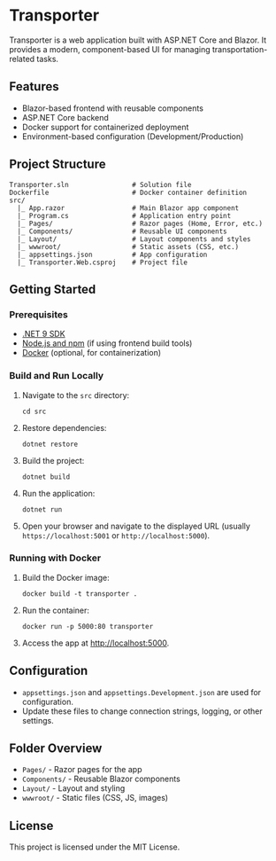 # Transporter

Transporter is a web application built with ASP.NET Core and Blazor. It provides a modern, component-based UI for managing transportation-related tasks.

## Features
- Blazor-based frontend with reusable components
- ASP.NET Core backend
- Docker support for containerized deployment
- Environment-based configuration (Development/Production)

## Project Structure
```
Transporter.sln                # Solution file
Dockerfile                     # Docker container definition
src/
  |_ App.razor                 # Main Blazor app component
  |_ Program.cs                # Application entry point
  |_ Pages/                    # Razor pages (Home, Error, etc.)
  |_ Components/               # Reusable UI components
  |_ Layout/                   # Layout components and styles
  |_ wwwroot/                  # Static assets (CSS, etc.)
  |_ appsettings.json          # App configuration
  |_ Transporter.Web.csproj    # Project file
```

## Getting Started

### Prerequisites
- [.NET 9 SDK](https://dotnet.microsoft.com/download)
- [Node.js and npm](https://nodejs.org/) (if using frontend build tools)
- [Docker](https://www.docker.com/) (optional, for containerization)

### Build and Run Locally
1. Navigate to the `src` directory:
   ```pwsh
   cd src
   ```
2. Restore dependencies:
   ```pwsh
   dotnet restore
   ```
3. Build the project:
   ```pwsh
   dotnet build
   ```
4. Run the application:
   ```pwsh
   dotnet run
   ```
5. Open your browser and navigate to the displayed URL (usually `https://localhost:5001` or `http://localhost:5000`).

### Running with Docker
1. Build the Docker image:
   ```pwsh
   docker build -t transporter .
   ```
2. Run the container:
   ```pwsh
   docker run -p 5000:80 transporter
   ```
3. Access the app at [http://localhost:5000](http://localhost:5000).

## Configuration
- `appsettings.json` and `appsettings.Development.json` are used for configuration.
- Update these files to change connection strings, logging, or other settings.

## Folder Overview
- `Pages/` - Razor pages for the app
- `Components/` - Reusable Blazor components
- `Layout/` - Layout and styling
- `wwwroot/` - Static files (CSS, JS, images)

## License
This project is licensed under the MIT License.
